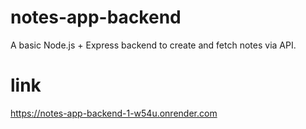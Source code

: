 # notes-app-backend
A basic Node.js + Express backend to create and fetch notes via API.


# link
https://notes-app-backend-1-w54u.onrender.com
